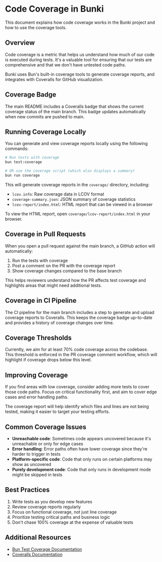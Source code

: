 # Code Coverage in Bunki

This document explains how code coverage works in the Bunki project and how to use the coverage tools.

## Overview

Code coverage is a metric that helps us understand how much of our code is executed during tests. It's a valuable tool for ensuring that our tests are comprehensive and that we don't have untested code paths.

Bunki uses Bun's built-in coverage tools to generate coverage reports, and integrates with Coveralls for GitHub visualization.

## Coverage Badge

The main README includes a Coveralls badge that shows the current coverage status of the main branch. This badge updates automatically when new commits are pushed to main.

## Running Coverage Locally

You can generate and view coverage reports locally using the following commands:

```bash
# Run tests with coverage
bun test:coverage

# OR use the coverage script (which also displays a summary)
bun run coverage
```

This will generate coverage reports in the `coverage/` directory, including:

- `lcov.info`: Raw coverage data in LCOV format
- `coverage-summary.json`: JSON summary of coverage statistics
- `lcov-report/index.html`: HTML report that can be viewed in a browser

To view the HTML report, open `coverage/lcov-report/index.html` in your browser.

## Coverage in Pull Requests

When you open a pull request against the main branch, a GitHub action will automatically:

1. Run the tests with coverage
2. Post a comment on the PR with the coverage report
3. Show coverage changes compared to the base branch

This helps reviewers understand how the PR affects test coverage and highlights areas that might need additional tests.

## Coverage in CI Pipeline

The CI pipeline for the main branch includes a step to generate and upload coverage reports to Coveralls. This keeps the coverage badge up-to-date and provides a history of coverage changes over time.

## Coverage Thresholds

Currently, we aim for at least 70% code coverage across the codebase. This threshold is enforced in the PR coverage comment workflow, which will highlight if coverage drops below this level.

## Improving Coverage

If you find areas with low coverage, consider adding more tests to cover those code paths. Focus on critical functionality first, and aim to cover edge cases and error handling paths.

The coverage report will help identify which files and lines are not being tested, making it easier to target your testing efforts.

## Common Coverage Issues

- **Unreachable code**: Sometimes code appears uncovered because it's unreachable or only for edge cases
- **Error handling**: Error paths often have lower coverage since they're harder to trigger in tests
- **Platform-specific code**: Code that only runs on certain platforms may show as uncovered
- **Purely development code**: Code that only runs in development mode might be skipped in tests

## Best Practices

1. Write tests as you develop new features
2. Review coverage reports regularly
3. Focus on functional coverage, not just line coverage
4. Prioritize testing critical paths and business logic
5. Don't chase 100% coverage at the expense of valuable tests

## Additional Resources

- [Bun Test Coverage Documentation](https://bun.sh/docs/cli/test#--coverage)
- [Coveralls Documentation](https://docs.coveralls.io/)
